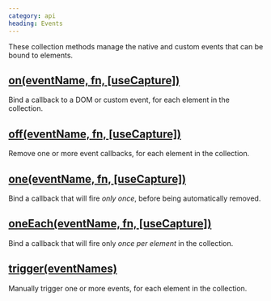 ```yaml
--- 
category: api
heading: Events
---
```


These collection methods manage the native and custom events that can be bound to elements.

## [on(eventName, fn, \[useCapture\])](/api/on/)

Bind a callback to a DOM or custom event, for each element in the collection.

## [off(eventName, fn, \[useCapture\])](/api/off/)

Remove one or more event callbacks, for each element in the collection.

## [one(eventName, fn, \[useCapture\])](/api/one/)

Bind a callback that will fire _only once_, before being automatically removed.

## [oneEach(eventName, fn, \[useCapture\])](/api/oneEach/)

Bind a callback that will fire only _once per element_ in the collection.

## [trigger(eventNames)](/api/trigger/)

Manually trigger one or more events, for each element in the collection.